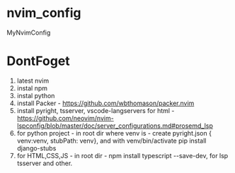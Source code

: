 # nvim_config
MyNvimConfig


# DontFoget
1. latest nvim
2. instal npm
3. instal python
4. install Packer - https://github.com/wbthomason/packer.nvim
5. install pyright, tsserver, vscode-langservers for html - https://github.com/neovim/nvim-lspconfig/blob/master/doc/server_configurations.md#prosemd_lsp
6. for python project - in root dir where venv is - create pyright.json { venv:venv, stubPath: venv}, and with venv/bin/activate pip install django-stubs
7. for HTML,CSS,JS - in root dir -  npm install typescript --save-dev, for lsp tsserver and other.
